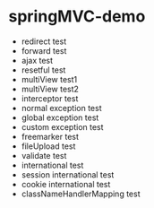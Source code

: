 springMVC-demo
=================
- redirect test
- forward test
- ajax test
- resetful test
- multiView test1
- multiView test2
- interceptor test
- normal exception test
- global exception test
- custom exception test
- freemarker test
- fileUpload test
- validate test
- international test
- session international test
- cookie international test
- classNameHandlerMapping test
